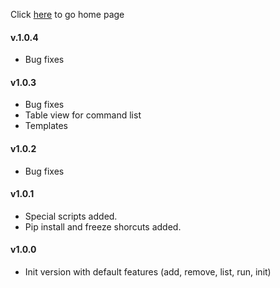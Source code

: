 Click [here]('/') to go home page

#### v.1.0.4
- Bug fixes

#### v1.0.3
- Bug fixes
- Table view for command list
- Templates

#### v1.0.2
- Bug fixes

#### v1.0.1
- Special scripts added.
- Pip install and freeze shorcuts added.

#### v1.0.0
- Init version with default features (add, remove, list, run, init)